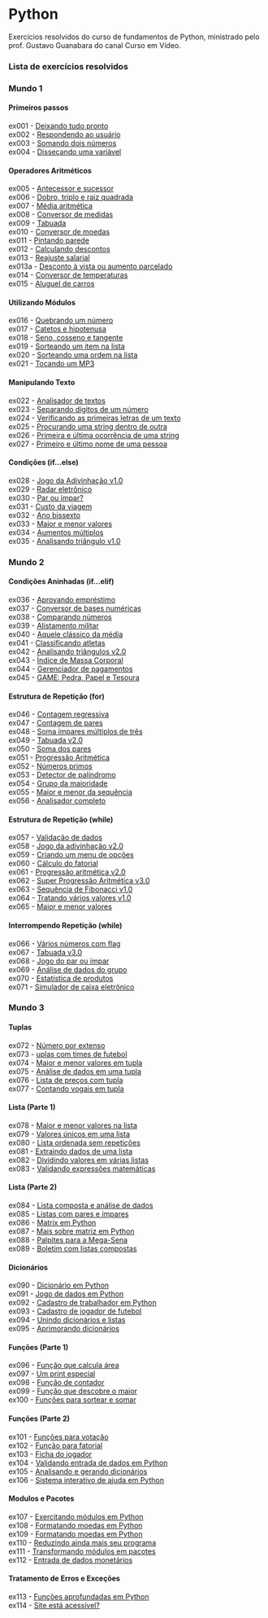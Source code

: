# Python

Exercícios resolvidos do curso de fundamentos de Python, ministrado pelo prof. Gustavo Guanabara do canal Curso em Vídeo.

### Lista de exercícios resolvidos

### Mundo 1

#### Primeiros passos
ex001 - <a href="https://github.com/Danilo-Kroll/Python/blob/main/exercicios/ex001.py">Deixando tudo pronto</a><br>
ex002 - <a href="https://github.com/Danilo-Kroll/Python/blob/main/exercicios/ex002.py">Respondendo ao usuário</a><br>
ex003 - <a href="https://github.com/Danilo-Kroll/Python/blob/main/exercicios/ex003.py">Somando dois números</a><br>
ex004 - <a href="https://github.com/Danilo-Kroll/Python/blob/main/exercicios/ex004.py">Dissecando uma variável</a><br>

#### Operadores Aritméticos
ex005 - <a href="https://github.com/Danilo-Kroll/Python/blob/main/exercicios/ex005.py">Antecessor e sucessor</a><br>
ex006 - <a href="https://github.com/Danilo-Kroll/Python/blob/main/exercicios/ex006.py">Dobro, triplo e raiz quadrada</a><br>
ex007 - <a href="https://github.com/Danilo-Kroll/Python/blob/main/exercicios/ex007.py">Média aritmética</a><br>
ex008 - <a href="https://github.com/Danilo-Kroll/Python/blob/main/exercicios/ex008.py">Conversor de medidas</a><br>
ex009 - <a href="https://github.com/Danilo-Kroll/Python/blob/main/exercicios/ex009.py">Tabuada</a><br>
ex010 - <a href="https://github.com/Danilo-Kroll/Python/blob/main/exercicios/ex010.py">Conversor de moedas</a><br>
ex011 - <a href="https://github.com/Danilo-Kroll/Python/blob/main/exercicios/ex011.py">Pintando parede</a><br>
ex012 - <a href="https://github.com/Danilo-Kroll/Python/blob/main/exercicios/ex012.py">Calculando descontos</a><br>
ex013 - <a href="https://github.com/Danilo-Kroll/Python/blob/main/exercicios/ex013.py">Reajuste salarial</a><br>
ex013a - <a href="https://github.com/Danilo-Kroll/Python/blob/main/exercicios/ex013a.py">Desconto à vista ou aumento parcelado</a><br>
ex014 - <a href="https://github.com/Danilo-Kroll/Python/blob/main/exercicios/ex014.py">Conversor de temperaturas</a><br>
ex015 - <a href="https://github.com/Danilo-Kroll/Python/blob/main/exercicios/ex015.py">Aluguel de carros</a><br>

#### Utilizando Módulos
ex016 - <a href="https://github.com/Danilo-Kroll/Python/blob/main/exercicios/ex016.py">Quebrando um número</a><br>
ex017 - <a href="https://github.com/Danilo-Kroll/Python/blob/main/exercicios/ex017.py">Catetos e hipotenusa</a><br>
ex018 - <a href="https://github.com/Danilo-Kroll/Python/blob/main/exercicios/ex018.py">Seno, cosseno e tangente</a><br>
ex019 - <a href="https://github.com/Danilo-Kroll/Python/blob/main/exercicios/ex019.py">Sorteando um item na lista</a><br>
ex020 - <a href="https://github.com/Danilo-Kroll/Python/blob/main/exercicios/ex020.py">Sorteando uma ordem na lista</a><br>
ex021 - <a href="https://github.com/Danilo-Kroll/Python/blob/main/exercicios/ex021.py">Tocando um MP3</a><br>

#### Manipulando Texto
ex022 - <a href="https://github.com/Danilo-Kroll/Python/blob/main/exercicios/ex022.py">Analisador de textos</a><br>
ex023 - <a href="https://github.com/Danilo-Kroll/Python/blob/main/exercicios/ex023.py">Separando dígitos de um número</a><br>
ex024 - <a href="https://github.com/Danilo-Kroll/Python/blob/main/exercicios/ex024.py">Verificando as primeiras letras de um texto</a><br>
ex025 - <a href="https://github.com/Danilo-Kroll/Python/blob/main/exercicios/ex025.py">Procurando uma string dentro de outra</a><br>
ex026 - <a href="https://github.com/Danilo-Kroll/Python/blob/main/exercicios/ex026.py">Primeira e última ocorrência de uma string</a><br>
ex027 - <a href="https://github.com/Danilo-Kroll/Python/blob/main/exercicios/ex027.py">Primeiro e último nome de uma pessoa</a><br>

#### Condições (if...else)
ex028 - <a href="https://github.com/Danilo-Kroll/Python/blob/main/exercicios/ex028.py">Jogo da Adivinhação v1.0</a><br>
ex029 - <a href="https://github.com/Danilo-Kroll/Python/blob/main/exercicios/ex029.py">Radar eletrônico</a><br>
ex030 - <a href="https://github.com/Danilo-Kroll/Python/blob/main/exercicios/ex030.py">Par ou ímpar?</a><br>
ex031 - <a href="https://github.com/Danilo-Kroll/Python/blob/main/exercicios/ex031.py">Custo da viagem</a><br>
ex032 - <a href="https://github.com/Danilo-Kroll/Python/blob/main/exercicios/ex032.py">Ano bissexto</a><br>
ex033 - <a href="https://github.com/Danilo-Kroll/Python/blob/main/exercicios/ex033.py">Maior e menor valores</a><br>
ex034 - <a href="https://github.com/Danilo-Kroll/Python/blob/main/exercicios/ex034.py">Aumentos múltiplos</a><br>
ex035 - <a href="https://github.com/Danilo-Kroll/Python/blob/main/exercicios/ex035.py">Analisando triângulo v1.0</a><br>

### Mundo 2

#### Condições Aninhadas (if...elif)
ex036 - <a href="https://github.com/Danilo-Kroll/Python/blob/main/exercicios/ex036.py">Aprovando empréstimo</a><br>
ex037 - <a href="https://github.com/Danilo-Kroll/Python/blob/main/exercicios/ex037.py">Conversor de bases numéricas</a><br>
ex038 - <a href="https://github.com/Danilo-Kroll/Python/blob/main/exercicios/ex038.py">Comparando números</a><br>
ex039 - <a href="https://github.com/Danilo-Kroll/Python/blob/main/exercicios/ex039.py">Alistamento militar</a><br>
ex040 - <a href="https://github.com/Danilo-Kroll/Python/blob/main/exercicios/ex040.py">Aquele clássico da média</a><br>
ex041 - <a href="https://github.com/Danilo-Kroll/Python/blob/main/exercicios/ex041.py">Classificando atletas</a><br>
ex042 - <a href="https://github.com/Danilo-Kroll/Python/blob/main/exercicios/ex042.py">Analisando triângulos v2.0</a><br>
ex043 - <a href="https://github.com/Danilo-Kroll/Python/blob/main/exercicios/ex043.py">Índice de Massa Corporal</a><br>
ex044 - <a href="https://github.com/Danilo-Kroll/Python/blob/main/exercicios/ex044.py">Gerenciador de pagamentos</a><br>
ex045 - <a href="https://github.com/Danilo-Kroll/Python/blob/main/exercicios/ex045.py">GAME: Pedra, Papel e Tesoura</a><br>

#### Estrutura de Repetição (for)
ex046 - <a href="https://github.com/Danilo-Kroll/Python/blob/main/exercicios/ex046.py">Contagem regressiva</a><br>
ex047 - <a href="https://github.com/Danilo-Kroll/Python/blob/main/exercicios/ex047.py">Contagem de pares</a><br>
ex048 - <a href="https://github.com/Danilo-Kroll/Python/blob/main/exercicios/ex048.py">Soma ímpares múltiplos de três</a><br>
ex049 - <a href="https://github.com/Danilo-Kroll/Python/blob/main/exercicios/ex049.py">Tabuada v2.0</a><br>
ex050 - <a href="https://github.com/Danilo-Kroll/Python/blob/main/exercicios/ex050.py">Soma dos pares</a><br>
ex051 - <a href="https://github.com/Danilo-Kroll/Python/blob/main/exercicios/ex051.py">Progressão Aritmética</a><br>
ex052 - <a href="https://github.com/Danilo-Kroll/Python/blob/main/exercicios/ex052.py">Números primos</a><br>
ex053 - <a href="https://github.com/Danilo-Kroll/Python/blob/main/exercicios/ex053.py">Detector de palíndromo</a><br>
ex054 - <a href="https://github.com/Danilo-Kroll/Python/blob/main/exercicios/ex054.py">Grupo da maioridade</a><br>
ex055 - <a href="https://github.com/Danilo-Kroll/Python/blob/main/exercicios/ex055.py">Maior e menor da sequência</a><br>
ex056 - <a href="https://github.com/Danilo-Kroll/Python/blob/main/exercicios/ex056.py">Analisador completo</a><br>

#### Estrutura de Repetição (while)
ex057 - <a href="https://github.com/Danilo-Kroll/Python/blob/main/exercicios/ex057.py">Validação de dados</a><br>
ex058 - <a href="https://github.com/Danilo-Kroll/Python/blob/main/exercicios/ex058.py">Jogo da adivinhação v2.0</a><br>
ex059 - <a href="https://github.com/Danilo-Kroll/Python/blob/main/exercicios/ex059.py">Criando um menu de opções</a><br>
ex060 - <a href="https://github.com/Danilo-Kroll/Python/blob/main/exercicios/ex060.py">Cálculo do fatorial</a><br>
ex061 - <a href="https://github.com/Danilo-Kroll/Python/blob/main/exercicios/ex061.py">Progressão aritmética v2.0</a><br>
ex062 - <a href="https://github.com/Danilo-Kroll/Python/blob/main/exercicios/ex062.py">Super Progressão Aritmética v3.0</a><br>
ex063 - <a href="https://github.com/Danilo-Kroll/Python/blob/main/exercicios/ex063.py">Sequência de Fibonacci v1.0</a><br>
ex064 - <a href="https://github.com/Danilo-Kroll/Python/blob/main/exercicios/ex064.py">Tratando vários valores v1.0</a><br>
ex065 - <a href="https://github.com/Danilo-Kroll/Python/blob/main/exercicios/ex065.py">Maior e menor valores</a><br>

#### Interrompendo Repetição (while)
ex066 - <a href="https://github.com/Danilo-Kroll/Python/blob/main/exercicios/ex066.py">Vários números com flag</a><br>
ex067 - <a href="https://github.com/Danilo-Kroll/Python/blob/main/exercicios/ex067.py">Tabuada v3.0</a><br>
ex068 - <a href="https://github.com/Danilo-Kroll/Python/blob/main/exercicios/ex068.py">Jogo do par ou ímpar</a><br>
ex069 - <a href="https://github.com/Danilo-Kroll/Python/blob/main/exercicios/ex069.py">Análise de dados do grupo</a><br>
ex070 - <a href="https://github.com/Danilo-Kroll/Python/blob/main/exercicios/ex070.py">Estatística de produtos</a><br>
ex071 - <a href="https://github.com/Danilo-Kroll/Python/blob/main/exercicios/ex071.py">Simulador de caixa eletrônico</a><br>

### Mundo 3

#### Tuplas
ex072 - <a href="https://github.com/Danilo-Kroll/Python/blob/main/exercicios/ex072.py">Número por extenso</a><br>
ex073 - <a href="https://github.com/Danilo-Kroll/Python/blob/main/exercicios/ex073.py">uplas com times de futebol</a><br>
ex074 - <a href="https://github.com/Danilo-Kroll/Python/blob/main/exercicios/ex074.py">Maior e menor valores em tupla</a><br>
ex075 - <a href="https://github.com/Danilo-Kroll/Python/blob/main/exercicios/ex075.py">Análise de dados em uma tupla</a><br>
ex076 - <a href="https://github.com/Danilo-Kroll/Python/blob/main/exercicios/ex076.py">Lista de preços com tupla</a><br>
ex077 - <a href="https://github.com/Danilo-Kroll/Python/blob/main/exercicios/ex077.py">Contando vogais em tupla</a><br>

#### Lista (Parte 1)
ex078 - <a href="https://github.com/Danilo-Kroll/Python/blob/main/exercicios/ex078.py">Maior e menor valores na lista</a><br>
ex079 - <a href="https://github.com/Danilo-Kroll/Python/blob/main/exercicios/ex079.py">Valores únicos em uma lista</a><br>
ex080 - <a href="https://github.com/Danilo-Kroll/Python/blob/main/exercicios/ex080.py">Lista ordenada sem repetições</a><br>
ex081 - <a href="https://github.com/Danilo-Kroll/Python/blob/main/exercicios/ex081.py">Extraindo dados de uma lista</a><br>
ex082 - <a href="https://github.com/Danilo-Kroll/Python/blob/main/exercicios/ex082.py">Dividindo valores em várias listas</a><br>
ex083 - <a href="https://github.com/Danilo-Kroll/Python/blob/main/exercicios/ex083.py">Validando expressões matemáticas</a><br>

#### Lista (Parte 2)
ex084 - <a href="https://github.com/Danilo-Kroll/Python/blob/main/exercicios/ex084.py">Lista composta e análise de dados</a><br>
ex085 - <a href="https://github.com/Danilo-Kroll/Python/blob/main/exercicios/ex085.py">Listas com pares e ímpares</a><br>
ex086 - <a href="https://github.com/Danilo-Kroll/Python/blob/main/exercicios/ex086.py">Matrix em Python</a><br>
ex087 - <a href="https://github.com/Danilo-Kroll/Python/blob/main/exercicios/ex087.py">Mais sobre matriz em Python</a><br>
ex088 - <a href="https://github.com/Danilo-Kroll/Python/blob/main/exercicios/ex088.py">Palpites para a Mega-Sena</a><br>
ex089 - <a href="https://github.com/Danilo-Kroll/Python/blob/main/exercicios/ex089.py">Boletim com listas compostas</a><br>

#### Dicionários
ex090 - <a href="https://github.com/Danilo-Kroll/Python/blob/main/exercicios/ex090.py">Dicionário em Python</a><br>
ex091 - <a href="https://github.com/Danilo-Kroll/Python/blob/main/exercicios/ex091.py">Jogo de dados em Python</a><br>
ex092 - <a href="https://github.com/Danilo-Kroll/Python/blob/main/exercicios/ex092.py">Cadastro de trabalhador em Python</a><br>
ex093 - <a href="https://github.com/Danilo-Kroll/Python/blob/main/exercicios/ex093.py">Cadastro de jogador de futebol</a><br>
ex094 - <a href="https://github.com/Danilo-Kroll/Python/blob/main/exercicios/ex094.py">Unindo dicionários e listas</a><br>
ex095 - <a href="https://github.com/Danilo-Kroll/Python/blob/main/exercicios/ex095.py">Aprimorando dicionários</a><br>

#### Funções (Parte 1)
ex096 - <a href="https://github.com/Danilo-Kroll/Python/blob/main/exercicios/ex096.py">Função que calcula área</a><br>
ex097 - <a href="https://github.com/Danilo-Kroll/Python/blob/main/exercicios/ex097.py">Um print especial</a><br>
ex098 - <a href="https://github.com/Danilo-Kroll/Python/blob/main/exercicios/ex098.py">Função de contador</a><br>
ex099 - <a href="https://github.com/Danilo-Kroll/Python/blob/main/exercicios/ex099.py">Função que descobre o maior</a><br>
ex100 - <a href="https://github.com/Danilo-Kroll/Python/blob/main/exercicios/ex100.py">Funções para sortear e somar</a><br>

#### Funções (Parte 2)
ex101 - <a href="https://github.com/Danilo-Kroll/Python/blob/main/exercicios/ex101.py">Funções para votação</a><br>
ex102 - <a href="https://github.com/Danilo-Kroll/Python/blob/main/exercicios/ex102.py">Função para fatorial</a><br>
ex103 - <a href="https://github.com/Danilo-Kroll/Python/blob/main/exercicios/ex103.py">Ficha do jogador</a><br>
ex104 - <a href="https://github.com/Danilo-Kroll/Python/blob/main/exercicios/ex104.py">Validando entrada de dados em Python</a><br>
ex105 - <a href="https://github.com/Danilo-Kroll/Python/blob/main/exercicios/ex105.py">Analisando e gerando dicionários</a><br>
ex106 - <a href="https://github.com/Danilo-Kroll/Python/blob/main/exercicios/ex106.py">Sistema interativo de ajuda em Python</a><br>

#### Modulos e Pacotes
ex107 - <a href="https://github.com/Danilo-Kroll/Python/blob/main/exercicios/ex107">Exercitando módulos em Python</a><br>
ex108 - <a href="https://github.com/Danilo-Kroll/Python/blob/main/exercicios/ex108">Formatando moedas em Python</a><br>
ex109 - <a href="https://github.com/Danilo-Kroll/Python/blob/main/exercicios/ex109">Formatando moedas em Python</a><br>
ex110 - <a href="https://github.com/Danilo-Kroll/Python/blob/main/exercicios/ex110">Reduzindo ainda mais seu programa</a><br>
ex111 - <a href="https://github.com/Danilo-Kroll/Python/blob/main/exercicios/ex111">Transformando módulos em pacotes</a><br>
ex112 - <a href="https://github.com/Danilo-Kroll/Python/blob/main/exercicios/ex112">Entrada de dados monetários</a><br>

#### Tratamento de Erros e Exceções
ex113 - <a href="https://github.com/Danilo-Kroll/Python/blob/main/exercicios/ex113.py">Funções aprofundadas em Python</a><br>
ex114 - <a href="https://github.com/Danilo-Kroll/Python/blob/main/exercicios/ex114.py">Site está acessível?</a>
